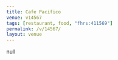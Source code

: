 ```yaml
---
title: Cafe Pacifico
venue: v14567
tags: [restaurant, food, "fhrs:411569"]
permalink: /v/14567/
layout: venue
---
```

null